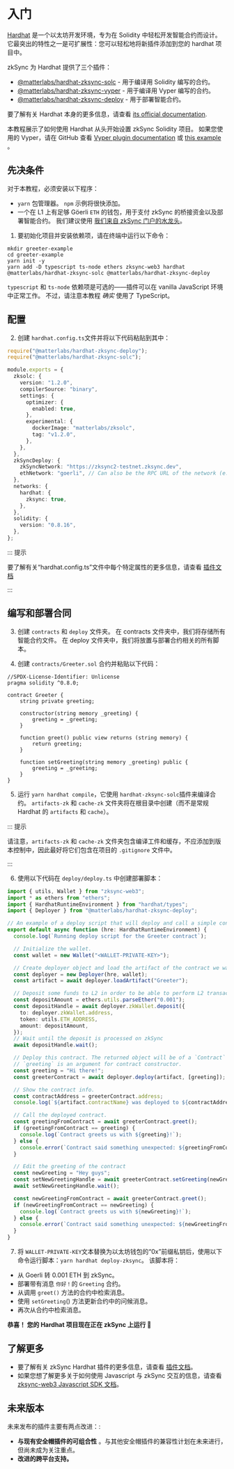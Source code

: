 # 入门

[Hardhat](https://hardhat.org) 是一个以太坊开发环境，专为在 Solidity 中轻松开发智能合约而设计。它最突出的特性之一是可扩展性：您可以轻松地将新插件添加到您的 hardhat 项目中。

zkSync 为 Hardhat 提供了三个插件：

- [@matterlabs/hardhat-zksync-solc](./plugins.md#matterlabs-hardhat-zksync-solc) - 用于编译用 Solidity 编写的合约。
- [@matterlabs/hardhat-zksync-vyper](./plugins.md#matterlabs-hardhat-zksync-vyper) - 用于编译用 Vyper 编写的合约。
- [@matterlabs/hardhat-zksync-deploy](./plugins.md#matterlabs-hardhat-zksync-deploy) - 用于部署智能合约。

要了解有关 Hardhat 本身的更多信息，请查看 [its official documentation](https://hardhat.org/getting-started/).

本教程展示了如何使用 Hardhat 从头开始​​设置 zkSync Solidity 项目。
如果您使用的 Vyper，请在 GitHub 查看 [Vyper plugin documentation](./plugins.md#matterlabs-hardhat-zksync-vyper) 或 [this example](https://github.com/matter-labs/hardhat-zksync/tree/main/examples/vyper-example) 。

## 先决条件

对于本教程，必须安装以下程序：

- `yarn` 包管理器。 `npm` 示例将很快添加。
- 一个在 L1 上有足够 Göerli `ETH` 的钱包，用于支付 zkSync 的桥接资金以及部署智能合约。 我们建议使用 [我们来自 zkSync 门户的水龙头](https://portal.zksync.io/faucet)。
1. 要初始化项目并安装依赖项，请在终端中运行以下命令：

```
mkdir greeter-example
cd greeter-example
yarn init -y
yarn add -D typescript ts-node ethers zksync-web3 hardhat @matterlabs/hardhat-zksync-solc @matterlabs/hardhat-zksync-deploy
```

`typescript` 和 `ts-node` 依赖项是可选的——插件可以在 vanilla JavaScript 环境中正常工作。 不过，请注意本教程 _确实_ 使用了 TypeScript。

## 配置

2. 创建 `hardhat.config.ts`文件并将以下代码粘贴到其中：

```typescript
require("@matterlabs/hardhat-zksync-deploy");
require("@matterlabs/hardhat-zksync-solc");

module.exports = {
  zksolc: {
    version: "1.2.0",
    compilerSource: "binary",
    settings: {
      optimizer: {
        enabled: true,
      },
      experimental: {
        dockerImage: "matterlabs/zksolc",
        tag: "v1.2.0",
      },
    },
  },
  zkSyncDeploy: {
    zkSyncNetwork: "https://zksync2-testnet.zksync.dev",
    ethNetwork: "goerli", // Can also be the RPC URL of the network (e.g. `https://goerli.infura.io/v3/<API_KEY>`)
  },
  networks: {
    hardhat: {
      zksync: true,
    },
  },
  solidity: {
    version: "0.8.16",
  },
};
```

::: 提示

要了解有关“hardhat.config.ts”文件中每个特定属性的更多信息，请查看 [插件文档](./plugins.md)

:::

## 编写和部署合同

3. 创建 `contracts` 和 `deploy` 文件夹。 在 contracts 文件夹中，我们将存储所有智能合约文件。 在 deploy 文件夹中，我们将放置与部署合约相关的所有脚本。

4. 创建 `contracts/Greeter.sol` 合约并粘贴以下代码：

```solidity
//SPDX-License-Identifier: Unlicense
pragma solidity ^0.8.0;

contract Greeter {
    string private greeting;

    constructor(string memory _greeting) {
        greeting = _greeting;
    }

    function greet() public view returns (string memory) {
        return greeting;
    }

    function setGreeting(string memory _greeting) public {
        greeting = _greeting;
    }
}
```

5. 运行 `yarn hardhat compile`，它使用 `hardhat-zksync-solc`插件来编译合约。 `artifacts-zk` 和 `cache-zk` 文件夹将在根目录中创建（而不是常规 Hardhat 的 `artifacts` 和 `cache`）。

::: 提示

请注意，`artifacts-zk` 和 `cache-zk` 文件夹包含编译工件和缓存，不应添加到版本控制中，因此最好将它们包含在项目的 `.gitignore` 文件中。

:::

6. 使用以下代码在 `deploy/deploy.ts` 中创建部署脚本：

```typescript
import { utils, Wallet } from "zksync-web3";
import * as ethers from "ethers";
import { HardhatRuntimeEnvironment } from "hardhat/types";
import { Deployer } from "@matterlabs/hardhat-zksync-deploy";

// An example of a deploy script that will deploy and call a simple contract.
export default async function (hre: HardhatRuntimeEnvironment) {
  console.log(`Running deploy script for the Greeter contract`);

  // Initialize the wallet.
  const wallet = new Wallet("<WALLET-PRIVATE-KEY>");

  // Create deployer object and load the artifact of the contract we want to deploy.
  const deployer = new Deployer(hre, wallet);
  const artifact = await deployer.loadArtifact("Greeter");

  // Deposit some funds to L2 in order to be able to perform L2 transactions.
  const depositAmount = ethers.utils.parseEther("0.001");
  const depositHandle = await deployer.zkWallet.deposit({
    to: deployer.zkWallet.address,
    token: utils.ETH_ADDRESS,
    amount: depositAmount,
  });
  // Wait until the deposit is processed on zkSync
  await depositHandle.wait();

  // Deploy this contract. The returned object will be of a `Contract` type, similarly to ones in `ethers`.
  // `greeting` is an argument for contract constructor.
  const greeting = "Hi there!";
  const greeterContract = await deployer.deploy(artifact, [greeting]);

  // Show the contract info.
  const contractAddress = greeterContract.address;
  console.log(`${artifact.contractName} was deployed to ${contractAddress}`);

  // Call the deployed contract.
  const greetingFromContract = await greeterContract.greet();
  if (greetingFromContract == greeting) {
    console.log(`Contract greets us with ${greeting}!`);
  } else {
    console.error(`Contract said something unexpected: ${greetingFromContract}`);
  }

  // Edit the greeting of the contract
  const newGreeting = "Hey guys";
  const setNewGreetingHandle = await greeterContract.setGreeting(newGreeting);
  await setNewGreetingHandle.wait();

  const newGreetingFromContract = await greeterContract.greet();
  if (newGreetingFromContract == newGreeting) {
    console.log(`Contract greets us with ${newGreeting}!`);
  } else {
    console.error(`Contract said something unexpected: ${newGreetingFromContract}`);
  }
}
```

7. 将 `WALLET-PRIVATE-KEY`文本替换为以太坊钱包的“0x”前缀私钥后，使用以下命令运行脚本：`yarn hardhat deploy-zksync`。 该脚本将：
- 从 Goerli 转 0.001 ETH 到 zkSync。
- 部署带有消息 `你好！`的 `Greeting` 合约。
- 从调用 `greet()` 方法的合约中检索消息。
- 使用 `setGreeting`() 方法更新合约中的问候消息。
- 再次从合约中检索消息。

**恭喜！ 您的 Hardhat 项目现在正在 zkSync 上运行 🎉**

## 了解更多

- 要了解有关 zkSync Hardhat 插件的更多信息，请查看 [插件文档](./plugins)。
- 如果您想了解更多关于如何使用 Javascript 与 zkSync 交互的信息，请查看[zksync-web3 Javascript SDK 文档](../js)。

## 未来版本

未来发布的插件主要有两点改进：:

- **与现有安全帽插件的可组合性** 。与其他安全帽插件的兼容性计划在未来进行，但尚未成为关注重点。
- **改进的跨平台支持。**
